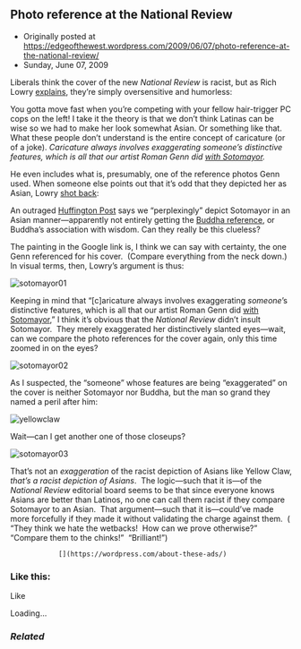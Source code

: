 ## Photo reference at the National Review

 * Originally posted at https://edgeofthewest.wordpress.com/2009/06/07/photo-reference-at-the-national-review/
 * Sunday, June 07, 2009

Liberals think the cover of the new _National Review_ is racist, but as Rich Lowry [explains](http://corner.nationalreview.com/post/?q=MGM5OTFjMmY1NWQ2YmQzYzc4MDUyNjQzOWNlZjYwYTM=), they’re simply oversensitive and humorless:

You gotta move fast when you’re competing with your fellow hair-trigger PC cops on the left! I take it the theory is that we don’t think Latinas can be wise so we had to make her look somewhat Asian. Or something like that. What these people don’t understand is the entire concept of caricature (or of a joke). _Caricature always involves exaggerating someone’s distinctive features, which is all that our artist Roman Genn did [with Sotomayor](http://levellers.files.wordpress.com/2009/05/sotommayor1.jpg)._

He even includes what is, presumably, one of the reference photos Genn used.  When someone else points out that it’s odd that they depicted her as Asian, Lowry [shot back](http://corner.nationalreview.com/post/?q=NTk2MWM4YmFiZDMyZmQ3ZDIwNDI1NTIyYTRiNWE2NGI=):

An outraged [Huffington Post](http://www.huffingtonpost.com/2009/06/05/inational-reviewi-perplex\_n\_211931.html) says we “perplexingly” depict Sotomayor in an Asian manner—apparently not entirely getting the [Buddha reference](http://images.google.com/imgres?imgurl=http://chantingbudha.files.wordpress.com/2008/12/buddha5.jpg&imgrefurl=http://chantingbudha.wordpress.com/2008/12/02/beautiful-images-of-lord-buddha/&usg=\_\_uX6wjRB2rDFbYgOd\_DuKmbamXzU=&h=876&w=638&sz=125&hl=en&start=12&tbnid=xknymV-MtWDfPM:&tbnh=146&tbnw=106&prev=/images%!F(MISSING)q%!D(MISSING)buddha%!g(MISSING)bv%!D(MISSING)2%!h(MISSING)l%!D(MISSING)en), or Buddha’s association with wisdom. Can they really be this clueless?

The painting in the Google link is, I think we can say with certainty, the one Genn referenced for his cover.  (Compare everything from the neck down.)  In visual terms, then, Lowry’s argument is thus:

![sotomayor01](https://edgeofthewest.files.wordpress.com/2009/06/sotomayor01.png?w=490 "sotomayor01")

Keeping in mind that “[c]aricature always involves exaggerating _someone_’s distinctive features, which is all that our artist Roman Genn did [with Sotomayor](http://levellers.files.wordpress.com/2009/05/sotommayor1.jpg),” I think it’s obvious that the _National Review_ didn’t insult Sotomayor.  They merely exaggerated her distinctively slanted eyes—wait, can we compare the photo references for the cover again, only this time zoomed in on the eyes?

![sotomayor02](https://edgeofthewest.files.wordpress.com/2009/06/sotomayor02.png?w=490 "sotomayor02")

As I suspected, the “someone” whose features are being “exaggerated” on the cover is neither Sotomayor nor Buddha, but the man so grand they named a peril after him:


![yellowclaw](https://edgeofthewest.files.wordpress.com/2009/06/yellowclaw.jpg?w=490 "yellowclaw")

Wait—can I get another one of those closeups?

![sotomayor03](https://edgeofthewest.files.wordpress.com/2009/06/sotomayor03.png?w=490 "sotomayor03")

That’s not an _exaggeration_ of the racist depiction of Asians like Yellow Claw, _that’s_ _a racist depiction of Asians_.  The logic—such that it is—of the _National Review_ editorial board seems to be that since everyone knows Asians are better than Latinos, no one can call them racist if they compare Sotomayor to an Asian.  That argument—such that it is—could’ve made more forcefully if they made it without validating the charge against them.  ( “They think we hate the wetbacks!  How can we prove otherwise?”  “Compare them to the chinks!”  “Brilliant!”)

		

			

				[](https://wordpress.com/about-these-ads/)
				

					
				

			

		

### Like this:

Like

 
Loading...

[]()

### _Related_

